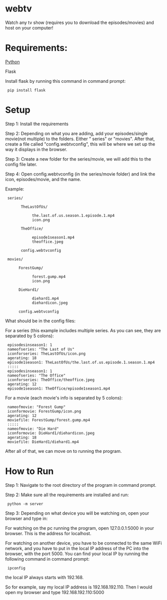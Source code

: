 # webtv
Watch any tv show (requires you to download the episodes/movies) and host on your computer!

# Requirements:

[Python](https://www.python.org)

Flask

Install flask by running this command in command prompt:

     pip install flask

# Setup
Step 1: Install the requirements

Step 2: Depending on what you are adding, add your episodes/single movie(not multiple) to the folders. Either " series" or "movies". After that, create a file called "config.webtvconfig", this will be where we set up the way it displays in the browser.

Step 3: Create a new folder for the series/movie, we will add this to the config file later.

Step 4: Open config.webtvconfig (in the series/movie folder) and link the  icon, episodes/movie, and the name.

Example:

     series/

           TheLastOfUs/
      
                the.last.of.us.season.1.episode.1.mp4
                icon.png
          
           TheOffice/

                episode1season1.mp4
                theoffice.jpeg
           
           config.webtvconfig

     movies/

          ForestGump/
     
                forest.gump.mp4
                icon.png
               
          DieHard1/
          
                diehard1.mp4
                diehardicon.jpeg
               
          config.webtvconfig

What should be in the config files:


For a series (this example includes multiple series. As you can see, they are separated by 5 colons):

     episodesinseason1: 1
     nameofseries: "The Last of Us"
     iconforseries: TheLastOfUs/icon.png
     agerating: 18
     episode1season1: TheLastOfUs/the.last.of.us.episode.1.season.1.mp4
     :::::
     episodesinseason1: 1
     nameofseries: "The Office"
     iconforseries: TheOffice/theoffice.jpeg
     agerating: 12
     episode1season1: TheOffice/episode1season1.mp4


For a movie (each movie's info is separated by 5 colons):

     nameofmovie: "Forest Gump"
     iconformovie: ForestGump/icon.png
     agerating: 12
     moviefile: ForestGump/forest.gump.mp4
     :::::
     nameofmovie: "Die Hard"
     iconformovie: DieHard1/diehardicon.jpeg
     agerating: 18
     moviefile: DieHard1/diehard1.mp4

After all of that, we can move on to running the program.

# How to Run

Step 1: Navigate to the root directory of the program in command prompt.

Step 2: Make sure all the requirements are installed and run:
    
     python -m server

Step 3: Depending on what device you will be watching on, open your browser and type in:

For watching on the pc running the program, open 127.0.0.1:5000 in your browser. This is the address for localhost.

For watching on another device, you have to be connected to the same WiFi network, and you have to put in the local IP address of the PC into the browser, with the port 5000. You can find your local IP by running the following command in command prompt: 
     
     ipconfig
     
the local IP always starts with 192.168.

So for example, say my local IP address is 192.168.192.110. Then I would open my browser and type 192.168.192.110:5000
